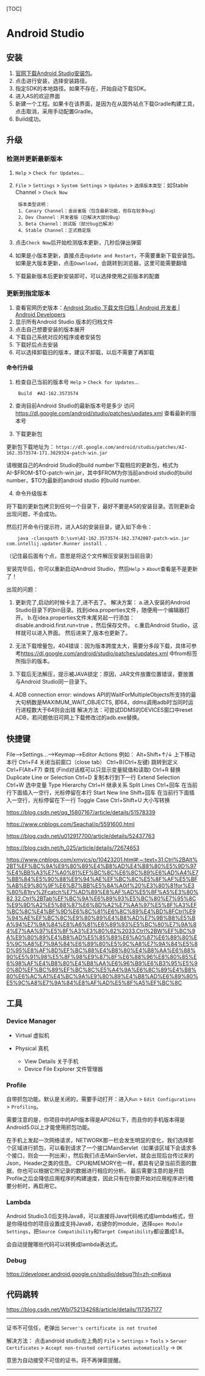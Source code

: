 [TOC]

# Android Studio

## 安装
1. [官网下载Android Studio安装包](https://developer.android.google.cn/studio/)。
2. 点击进行安装，选择安装路径。
3. 指定SDK的本地路径。如果不存在，开始自动下载SDK。
4. 进入AS的欢迎界面
5. 新建一个工程。如果卡在该界面，是因为在从国外站点下载Gradle构建工具，点击取消，采用手动配置Gradle。
6. Build成功。


## 升级
### 检测并更新最新版本
1. `Help` > `Check for Updates`...  
2. `File` > `Settings` > `System Settings` > `Updates` > `选择版本类型`：如Stable Channel > `Check Now`

        版本类型说明：
        1、Canary Channel：金丝雀版（包含最新功能，但存在较多bug）
        2、Dev Channel：开发者版（已解决大部分Bug）
        3、Beta Channel：测试版（部分bug已解决）
        4、Stable Channel：正式稳定版

3. 点击`Check Now`后开始检测版本更新，几秒后弹出弹窗
4. 如果是小版本更新，直接点击`Update and Restart`，不需要重新下载安装包。
如果是大版本更新，点击`Download`，会跳转到浏览器，这里可能需要翻墙
5. 下载最新版本后更新安装即可，可以选择使用之前版本的配置

### 更新到指定版本
1. 查看官网历史版本：[Android Studio 下载文件归档  |  Android 开发者  |  Android Developers](https://developer.android.google.cn/studio/archive)
2. 显示所有Android Studio 版本的归档文件
3. 点击自己想要安装的版本展开
4. 下载自己系统对应的程序或者安装包
5. 下载好后点击安装
6. 可以选择卸载旧的版本，建议不卸载，以后不需要了再卸载


#### 命令行升级

1. 检查自己当前的版本号
`Help` > `Check for Updates`...  

        Build  #AI-162.3573574


2. 查询目前Android Studio的最新版本号是多少
访问 <https://dl.google.com/android/studio/patches/updates.xml> 查看最新的版本号

3. 下载更新包

更新包下载地址为：
`https://dl.google.com/android/studio/patches/AI-162.3573574-171.3829324-patch-win.jar`

请根据自己的Android Studio的build number下载相应的更新包，格式为AI-\$FROM-\$TO-patch-win.jar，其中\$FROM为你当前android studio的build number，\$TO为最新的android studio 的build number.

4. 命令升级版本

将下载的更新包拷贝到任何一个目录下，最好不要是AS的安装目录。否则更新会出现问题，不会成功。

然后打开命令行提示符，进入AS的安装目录，键入如下命令：

        java -classpath D:\svn\AI-162.3573574-162.3742087-patch-win.jar com.intellij.updater.Runner install .

（记住最后面有个点，意思是将这个文件解压安装到当前目录）

安装完毕后，你可以重新启动Android Studio，然后`Help` > `About`查看是不是更新了！


出现的问题：

1. 更新完了,启动的时候卡主了,进不去了。
解决方案：
a.进入安装的Android Studio目录下的bin目录。找到idea.properties文件，随便用一个编辑器打开。
b.在idea.properties文件末尾另起一行添加： disable.android.first.run=true ，然后保存文件。
c.重启Android Studio，这样就可以进入界面。
然后进来了,版本也更新了。

2. 无法下载增量包，404错误：因为版本跨度太大，需要分多段下载，具体可参考<https://dl.google.com/android/studio/patches/updates.xml> 中from标签所指示的版本。

3. 下载后无法解压，提示被JAVA锁定：原因，JAR文件放置位置错误，要放置与Android Studio同一目录下。

4. ADB connection error: windows API的WaitForMultipleObjects所支持的最大句柄数是MAXIMUM_WAIT_OBJECTS, 即64，ddms调用adb时当同时运行进程数大于64则会出错
解决方法：可尝试DDMS的DEVICES窗口中reset ADB，若问题依旧可网上下载修改过的adb.exe替换。



## 快捷键
File-->Settings...-->Keymap-->Editor Actions
例如：
                                                Alt+Shift+↑/↓           上下移动本行
                                                Ctrl+F4                 关闭当前窗口（close tab）
                                                Ctrl+B(Ctrl+左键)       跳转到定义
                                                Ctrl+F(Alt+F7)          查找 (Find对话框可以只显示变量赋值和读取)
                                                Ctrl+R                  替换
Duplicate Line or Selection                     Ctrl+D                  复制本行到下一行
Extend Selection                                Ctrl+W                  选中变量
Type Hierarchy                                  Ctrl+H                  继承关系
Split Lines                                     Ctrl+回车               在当前行下面插入一空行，光标停留在本行
Start New line                                  Shift+回车              在当前行下面插入一空行，光标停留在下一行
Toggle Case                                     Ctrl+Shift+U            大小写转换

https://blog.csdn.net/qq_15807167/article/details/51578339

https://www.cnblogs.com/Seachal/p/5591600.html

https://blog.csdn.net/u012917700/article/details/52437763

https://blog.csdn.net/h_025/article/details/72674653

https://www.cnblogs.com/xmyjcs/p/10423201.html#:~:text=31.Ctrl%2BAlt%2BT%EF%BC%9A%E9%80%89%E4%B8%AD%E4%B8%80%E5%9D%97%E4%BB%A3%E7%A0%81%EF%BC%8C%E6%8C%89%E6%AD%A4%E7%BB%84%E5%90%88%E9%94%AE%EF%BC%8C%E5%8F%AF%E5%BF%AB%E9%80%9F%E6%B7%BB%E5%8A%A0if%20%E3%80%81for%E3%80%81try%2Fcatch%E7%AD%89%E8%AF%AD%E5%8F%A5%E3%80%82,32.Ctrl%2BTab%EF%BC%9A%E6%89%93%E5%BC%80%E7%95%8C%E9%9D%A2%E5%88%87%E6%8D%A2%E7%AA%97%E5%8F%A3%EF%BC%8C%E4%BF%9D%E6%8C%81%E6%8C%89%E4%BD%8FCtrl%E9%94%AE%EF%BC%8C%E9%80%89%E4%B8%AD%E7%9B%B8%E5%BA%94%E7%9A%84%E8%A6%81%E6%89%93%E5%BC%80%E7%9A%84%E7%AA%97%E5%8F%A3%E3%80%82%2033.Ctrl%2BW%EF%BC%9A%E9%80%89%E4%B8%AD%E5%85%89%E6%A0%87%E6%89%80%E5%9C%A8%E7%9A%84%E6%89%80%E5%9C%A8%E7%9A%84%E5%8D%95%E8%AF%8D%EF%BC%88%E4%B8%80%E4%B8%AA%E6%88%90%E5%91%98%E5%8F%98%E9%87%8F%E6%88%96%E8%80%85%E6%98%AF%E4%B8%80%E4%B8%AA%E6%96%B9%E6%B3%95%E5%90%8D%EF%BC%89%EF%BC%8C%E5%A4%9A%E6%8C%89%E4%B8%80%E6%AC%A1%E4%BC%9A%E9%80%89%E4%B8%AD%E6%89%80%E5%9C%A8%E7%9A%84%E8%AF%AD%E5%8F%A5%EF%BC%8C





## 工具

### Device Manager
+ Virtual 虚拟机

+ Physical 真机
    - View Details 关于手机
    - Device File Explorer 文件管理器

### Profile

自带抓包功能。默认是关闭的，需要手动打开：进入`Run` > `Edit Configurations` > `Profiling`。

需要注意的是，你项目中的API版本得是API26以下，而且你的手机版本得是Android5.0以上才能使用抓包功能。

在手机上发起一次网络请求，NETWORK那一栏会发生明显的变化，我们选择那个区域进行抓包，可以看到请求了一个接口MainServlet（如果该区域下会请求多个接口，则会一一列出来），然后我们点击MainServlet，就会出现后台传过来的Json，Header之类的信息。
CPU和MEMORY也一样，都具有记录当前页面的数据，你也可以根据它所记录的数据进行相应的分析。
最后需要注意的是开启Profile之后会降低应用程序的构建速度，因此只有在你要开始对应用程序进行概要分析时，再启用它。


### Lambda
Android Studio3.0后支持Java8，可以直接将Java代码格式成lambda格式，但是你得给你的项目设置成支持Java8，右键你的module，选择`open Module Settings`，把`Source Compatibility`和`Target Compatibility`都设置成1.8。

会自动提醒哪些代码可以转换成lambda表达式。


### Debug

https://developer.android.google.cn/studio/debug?hl=zh-cn#java




## 代码跳转

https://blog.csdn.net/Wbl752134268/article/details/117357177









-----------------------------------------------------------------------
证书不可信任，老弹出 `Server's certificate is not trusted`

解决方法：
点击android studio左上角的 `File` > `Settings` > `Tools` > `Server Certificates` > `Accept non-trusted certificates automatically` -> `OK`

意思为自动接受不可信的证书，将不再弹窗提醒。

-----------------------------------------------------------------------






